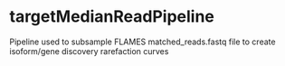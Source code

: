 # targetMedianReadPipeline
Pipeline used to subsample FLAMES matched_reads.fastq file to create isoform/gene discovery rarefaction curves
